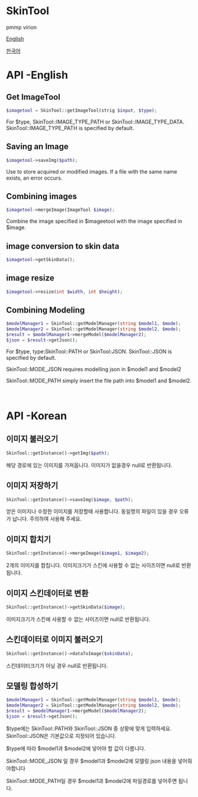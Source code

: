 # SkinTool
pmmp virion

[English](https://github.com/sky-min/SkinTool#api--english)

[한국어](https://github.com/sky-min/SkinTool#api--korean)

# API -English
## Get ImageTool
```php
$imagetool = SkinTool::getImageTool(strig $input, $type);
```
For $type, SkinTool::IMAGE_TYPE_PATH or SkinTool::IMAGE_TYPE_DATA. SkinTool::IMAGE_TYPE_PATH is specified by default.
## Saving an Image
```php
$imagetool->saveImg($path);
```
Use to store acquired or modified images. If a file with the same name exists, an error occurs.
## Combining images
```php
$imagetool->mergeImage(ImageTool $image);
```
Combine the image specified in $imageetool with the image specified in $image.
## image conversion to skin data
```php
$imagetool->getSkinData();
```
## image resize
```php
$imagetool->resize(int $width, int $height);
```
## Combining Modeling
```php
$modelManager1 = SkinTool::getModelManager(string $model1, $mode);
$modelManager2 = SkinTool::getModelManager(string $model2, $mode);
$result = $modelManager1->mergeModel($modelManager2);
$json = $result->getJson();
```
For $type, type:SkinTool::PATH or SkinTool:JSON. SkinTool::JSON is specified by default.

SkinTool::MODE_JSON requires modelling json in $model1 and $model2

SkinTool::MODE_PATH simply insert the file path into $model1 and $model2.

<br/>

# API -Korean
## 이미지 불러오기
```php
SkinTool::getInstance()->getImg($path);
```
해당 경로에 있는 이미지를 가져옵니다. 이미지가 없을경우 null로 반환됩니다.
## 이미지 저장하기
```php
SkinTool::getInstance()->saveImg($image, $path);
```
얻은 이미지나 수정한 이미지를 저장할때 사용합니다. 동일명의 파일이 있을 경우 오류가 납니다. 주의하여 사용해 주세요.
## 이미지 합치기
```php
SkinTool::getInstance()->mergeImage($image1, $image2);
```
2개의 이미지를 합칩니다. 이미지크기가 스킨에 사용할 수 없는 사이즈이면 null로 반환됩니다.
## 이미지 스킨데이터로 변환
```php
SkinTool::getInstance()->getSkinData($image);
```
이미지크기가 스킨에 사용할 수 없는 사이즈이면 null로 반환됩니다.
## 스킨데이터로 이미지 불러오기
```php
SkinTool::getInstance()->dataToImage($skinData);
```
스킨데이터크기가 아닐 경우 null로 반환됩니다.
## 모델링 합성하기
```php
$modelManager1 = SkinTool::getModelManager(string $model1, $mode);
$modelManager2 = SkinTool::getModelManager(string $model2, $mode);
$result = $modelManager1->mergeModel($modelManager2);
$json = $result->getJson();
```
$type에는 SkinTool::PATH와 SkinTool::JSON 중 상황에 맞게 입력하세요. SkinTool::JSON은 기본값으로 지정되어 있습니다.

$type에 따라 $model1과 $model2에 넣어야 할 값이 다름니다.

SkinTool::MODE_JSON 일 경우 $model1과 $model2에 모델링 json 내용을 넣어줘야합니다

SkinTool::MODE_PATH일 경우 $model1과 $model2에 파일경로를 넣어주면 됩니다.